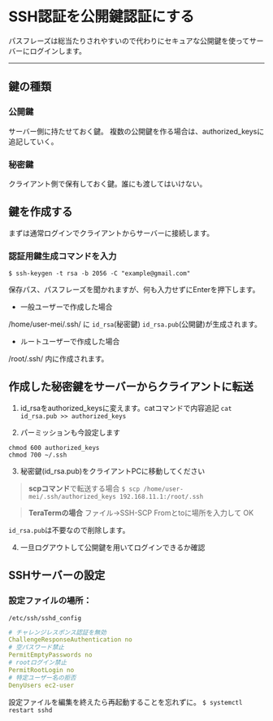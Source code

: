 # SSH認証を公開鍵認証にする

パスフレーズは総当たりされやすいので代わりにセキュアな公開鍵を使ってサーバーにログインします。

---

## 鍵の種類

### 公開鍵
サーバー側に持たせておく鍵。 
複数の公開鍵を作る場合は、authorized_keysに追記していく。

### 秘密鍵
クライアント側で保有しておく鍵。誰にも渡してはいけない。

## 鍵を作成する

まずは通常ログインでクライアントからサーバーに接続します。

### 認証用鍵生成コマンドを入力

`$ ssh-keygen -t rsa -b 2056 -C "example@gmail.com"`

保存パス、パスフレーズを聞かれますが、何も入力せずにEnterを押下します。

* 一般ユーザーで作成した場合

/home/user-mei/.ssh/ に `id_rsa`(秘密鍵) `id_rsa.pub`(公開鍵)が生成されます。

* ルートユーザーで作成した場合

/root/.ssh/ 内に作成されます。

## 作成した秘密鍵をサーバーからクライアントに転送

1. id_rsaをauthorized_keysに変えます。catコマンドで内容追記
`cat id_rsa.pub >> authorized_keys`

2. パーミッションも今設定します
```
chmod 600 authorized_keys
chmod 700 ~/.ssh
```

3. 秘密鍵(id_rsa.pub)をクライアントPCに移動してください

>**scpコマンド**で転送する場合
`$ scp /home/user-mei/.ssh/authorized_keys 192.168.11.1:/root/.ssh`

>**TeraTermの場合**
ファイル->SSH-SCP 
Fromとtoに場所を入力して OK

`id_rsa.pub`は不要なので削除します。

4. 一旦ログアウトして公開鍵を用いてログインできるか確認

## SSHサーバーの設定
### 設定ファイルの場所：
`/etc/ssh/sshd_config`

```yml
# チャレンジレスポンス認証を無効
ChallengeResponseAuthentication no
# 空パスワード禁止
PermitEmptyPasswords no
# rootログイン禁止
PermitRootLogin no
# 特定ユーザー名の拒否
DenyUsers ec2-user
```

設定ファイルを編集を終えたら再起動することを忘れずに。
`$ systemctl restart sshd`

